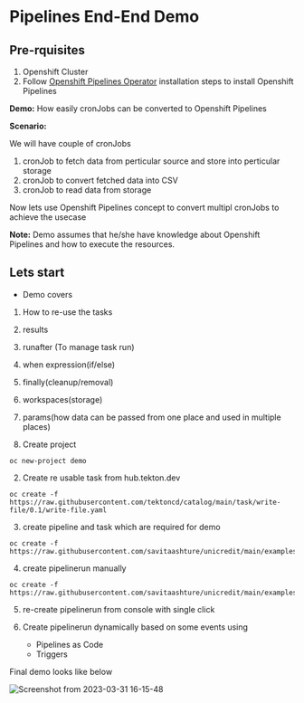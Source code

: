# Pipelines End-End Demo

## Pre-rquisites
1. Openshift Cluster
2. Follow [Openshift Pipelines Operator](https://docs.openshift.com/container-platform/4.12/cicd/pipelines/installing-pipelines.html#op-installing-pipelines-operator-in-web-console_installing-pipelines) installation steps to install Openshift Pipelines  

**Demo:** How easily cronJobs can be converted to Openshift Pipelines

**Scenario:** 

We will have couple of cronJobs

1. cronJob to fetch data from perticular source and store into perticular storage
2. cronJob to convert fetched data into CSV
3. cronJob to read data from storage

Now lets use Openshift Pipelines concept to convert multipl cronJobs to achieve the usecase

**Note:** Demo assumes that he/she have knowledge about Openshift Pipelines and how to execute the resources.

## Lets start

* Demo covers 
1. How to re-use the tasks
2. results
3. runafter (To manage task run)
4. when expression(if/else)
5. finally(cleanup/removal)
6. workspaces(storage)
7. params(how data can be passed from one place and used in multiple places)

1. Create project
```
oc new-project demo
```
2. Create re usable task from hub.tekton.dev
```
oc create -f https://raw.githubusercontent.com/tektoncd/catalog/main/task/write-file/0.1/write-file.yaml
```
3. create pipeline and task which are required for demo
```
oc create -f https://raw.githubusercontent.com/savitaashture/unicredit/main/examples/pipeline.yaml
```
4. create pipelinerun manually
```
oc create -f https://raw.githubusercontent.com/savitaashture/unicredit/main/examples/pipelinerun.yaml
```

5. re-create pipelinerun from console with single click

6. Create pipelinerun dynamically based on some events using
    
    * Pipelines as Code
    * Triggers
    
Final demo looks like below

![Screenshot from 2023-03-31 16-15-48](https://user-images.githubusercontent.com/9441662/229100341-572d0c1c-d800-4857-aa30-1d386e96c91c.png)
